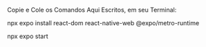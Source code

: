 Copie e Cole os Comandos Aqui Escritos, em seu Terminal:

npx expo install react-dom react-native-web @expo/metro-runtime

npx expo start

